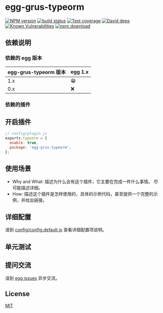 # egg-grus-typeorm

[![NPM version][npm-image]][npm-url]
[![build status][travis-image]][travis-url]
[![Test coverage][codecov-image]][codecov-url]
[![David deps][david-image]][david-url]
[![Known Vulnerabilities][snyk-image]][snyk-url]
[![npm download][download-image]][download-url]

[npm-image]: https://img.shields.io/npm/v/egg-grus-typeorm.svg?style=flat-square
[npm-url]: https://npmjs.org/package/egg-grus-typeorm
[travis-image]: https://img.shields.io/travis/eggjs/egg-grus-typeorm.svg?style=flat-square
[travis-url]: https://travis-ci.org/eggjs/egg-grus-typeorm
[codecov-image]: https://img.shields.io/codecov/c/github/eggjs/egg-grus-typeorm.svg?style=flat-square
[codecov-url]: https://codecov.io/github/eggjs/egg-grus-typeorm?branch=master
[david-image]: https://img.shields.io/david/eggjs/egg-grus-typeorm.svg?style=flat-square
[david-url]: https://david-dm.org/eggjs/egg-grus-typeorm
[snyk-image]: https://snyk.io/test/npm/egg-grus-typeorm/badge.svg?style=flat-square
[snyk-url]: https://snyk.io/test/npm/egg-grus-typeorm
[download-image]: https://img.shields.io/npm/dm/egg-grus-typeorm.svg?style=flat-square
[download-url]: https://npmjs.org/package/egg-grus-typeorm

<!--
Description here.
-->

## 依赖说明

### 依赖的 egg 版本

egg-grus-typeorm 版本 | egg 1.x
--- | ---
1.x | 😁
0.x | ❌

### 依赖的插件
<!--

如果有依赖其它插件，请在这里特别说明。如

- security
- multipart

-->

## 开启插件

```js
// config/plugin.js
exports.typeorm = {
  enable: true,
  package: 'egg-grus-typeorm',
};
```

## 使用场景

- Why and What: 描述为什么会有这个插件，它主要在完成一件什么事情。
尽可能描述详细。
- How: 描述这个插件是怎样使用的，具体的示例代码，甚至提供一个完整的示例，并给出链接。

## 详细配置

请到 [config/config.default.js](config/config.default.js) 查看详细配置项说明。

## 单元测试

<!-- 描述如何在单元测试中使用此插件，例如 schedule 如何触发。无则省略。-->

## 提问交流

请到 [egg issues](https://github.com/eggjs/egg/issues) 异步交流。

## License

[MIT](LICENSE)

